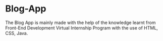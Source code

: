 # Blog-App
The Blog App is mainly made with the help of the knowledge learnt from Front-End Development Virtual Internship Program with the use of HTML, CSS, Java. 
